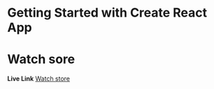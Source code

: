 # Getting Started with Create React App

# Watch sore

**Live Link**
[Watch store](https://www.google.com)
